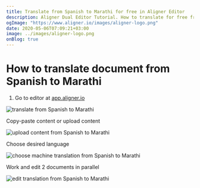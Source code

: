 ```yaml
---
title: Translate from Spanish to Marathi for free in Aligner Editor
description: Aligner Dual Editor Tutorial. How to translate for free from Spanish to Marathi. Aligner is multilingual document management platform. 
ogImage: "https://www.aligner.io/images/aligner-logo.png"
date: 2020-05-06T07:09:21+03:00
image: ../images/aligner-logo.png
onBlog: true
---
```


# How to translate document from Spanish to Marathi

1. Go to editor at [app.aligner.io](https://app.aligner.io "Aligner App web page")

![translate from Spanish to Marathi](../aligner-blank-editor.png "translate from Spanish to Marathi")

Copy-paste content or upload content

![upload content from Spanish to Marathi](../aligner-uploaded-document.png "upload content from Spanish to Marathi")

Choose desired language

![choose machine translation from Spanish to Marathi](../aligner-language-dropdown.png "choose machine translation from Spanish to Marathi")

Work and edit 2 documents in parallel

![edit translation from Spanish to Marathi](../aligner-double-sitded-editor.png "edit translation from Spanish to Marathi")

